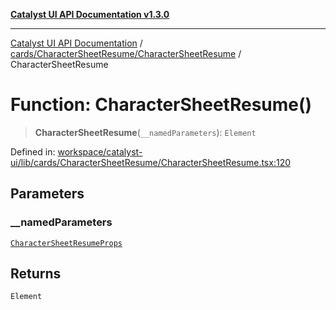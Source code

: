 [**Catalyst UI API Documentation v1.3.0**](../../../../README.md)

---

[Catalyst UI API Documentation](../../../../README.md) / [cards/CharacterSheetResume/CharacterSheetResume](../README.md) / CharacterSheetResume

# Function: CharacterSheetResume()

> **CharacterSheetResume**(`__namedParameters`): `Element`

Defined in: [workspace/catalyst-ui/lib/cards/CharacterSheetResume/CharacterSheetResume.tsx:120](https://github.com/TheBranchDriftCatalyst/catalyst-ui/blob/main/lib/cards/CharacterSheetResume/CharacterSheetResume.tsx#L120)

## Parameters

### \_\_namedParameters

[`CharacterSheetResumeProps`](../interfaces/CharacterSheetResumeProps.md)

## Returns

`Element`
